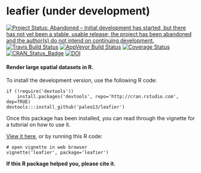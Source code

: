  leafier (under development)
============

[![Project Status: Abandoned – Initial development has started, but there has not yet been a stable, usable release; the project has been abandoned and the author(s) do not intend on continuing development.](https://www.repostatus.org/badges/latest/abandoned.svg)](https://www.repostatus.org/#abandoned)
[![Travis Build Status](https://img.shields.io/travis/paleo13/leafier/master.svg?label=Mac%20OSX%20%26%20Linux)](https://travis-ci.org/paleo13/leafier)
[![AppVeyor Build Status](https://img.shields.io/appveyor/ci/paleo13/leafier/master.svg?label=Windows)](https://ci.appveyor.com/project/paleo13/leafier)
[![Coverage Status](https://codecov.io/github/paleo13/leafier/coverage.svg?branch=master)](https://codecov.io/github/paleo13/leafier?branch=master)
[![CRAN_Status_Badge](http://www.r-pkg.org/badges/version/leafier)](http://cran.r-project.org/package=leafier)
[![DOI](https://zenodo.org/badge/18940/paleo13/leafier.svg)](https://zenodo.org/badge/latestdoi/18940/paleo13/leafier)

#### Render large spatial datasets in R.

To install the development version, use the following R code:

```
if (!require('devtools'))
	install.packages('devtools', repo='http://cran.rstudio.com', dep=TRUE)
devtools:::install_github('paleo13/leafier')
```

Once this package has been installed, you can read through the vignette for a tutorial on how to use it.

[View it here](https://github.com/paleo13/leafier/raw/master/inst/doc/leafier.pdf), or by running this R code:

```
# open vignette in web browser
vignette('leafier', package='leafier')
```

**If this R package helped you, please cite it.**


